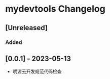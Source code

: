 <!-- Keep a Changelog guide -> https://keepachangelog.com -->

# mydevtools Changelog

## [Unreleased]
### Added
## [0.0.1] - 2023-05-13
- 明源云开发规范代码检查
